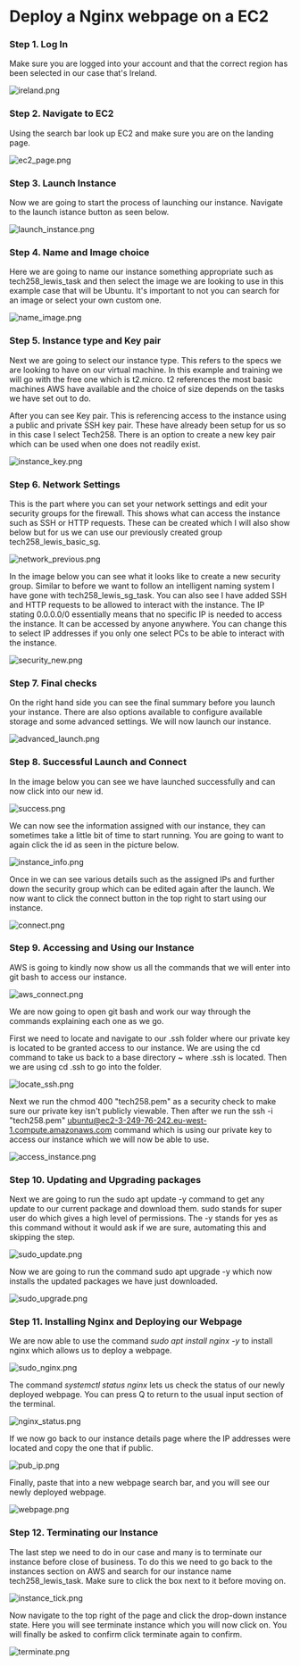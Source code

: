 # Deploy a Nginx webpage on a EC2

### Step 1. Log In

Make sure you are logged into your account and that the correct region has been selected in our case that's Ireland. 

![ireland.png](Markdown_Images%2Fireland.png)

### Step 2. Navigate to EC2

Using the search bar look up EC2 and make sure you are on the landing page.

![ec2_page.png](Markdown_Images%2Fec2_page.png)

### Step 3. Launch Instance

Now we are going to start the process of launching our instance. Navigate to the launch istance button as seen below.

![launch_instance.png](Markdown_Images%2Flaunch_instance.png)

### Step 4. Name and Image choice

Here we are going to name our instance something appropriate such as tech258_lewis_task and then select the image we are looking to use in this example case that will be Ubuntu. It's important to not you can search for an image or select your own custom one.

![name_image.png](Markdown_Images%2Fname_image.png)

### Step 5. Instance type and Key pair

Next we are going to select our instance type. This refers to the specs we are looking to have on our virtual machine. In this example and training we will go with the free one which is t2.micro. t2 references the most basic machines AWS have available and the choice of size depends on the tasks we have set out to do.

After you can see Key pair. This is referencing access to the instance using a public and private SSH key pair. These have already been setup for us so in this case I select Tech258. There is an option to create a new key pair which can be used when one does not readily exist.

![instance_key.png](Markdown_Images%2Finstance_key.png)

### Step 6. Network Settings

This is the part where you can set your network settings and edit your security groups for the firewall. This shows what can access the instance such as SSH or HTTP requests. These can be created which I will also show below but for us we can use our previously created group tech258_lewis_basic_sg.

![network_previous.png](Markdown_Images%2Fnetwork_previous.png)

In the image below you can see what it looks like to create a new security group. Similar to before we want to follow an intelligent naming system I have gone with tech258_lewis_sg_task. You can also see I have added SSH and HTTP requests to be allowed to interact with the instance. The IP stating 0.0.0.0/0 essentially means that no specific IP is needed to access the instance. It can be accessed by anyone anywhere. You can change this to select IP addresses if you only one select PCs to be able to interact with the instance.

![security_new.png](Markdown_Images%2Fsecurity_new.png)

### Step 7. Final checks

On the right hand side you can see the final summary before you launch your instance. There are also options available to configure available storage and some advanced settings. We will now launch our instance.

![advanced_launch.png](Markdown_Images%2Fadvanced_launch.png)

### Step 8. Successful Launch and Connect

In the image below you can see we have launched successfully and can now click into our new id.

![success.png](Markdown_Images%2Fsuccess.png)

We can now see the information assigned with our instance, they can sometimes take a little bit of time to start running. You are going to want to again click the id as seen in the picture below.

![instance_info.png](Markdown_Images%2Finstance_info.png)

Once in we can see various details such as the assigned IPs and further down the security group which can be edited again after the launch. We now want to click the connect button in the top right to start using our instance.

![connect.png](Markdown_Images%2Fconnect.png)

### Step 9. Accessing and Using our Instance

AWS is going to kindly now show us all the commands that we will enter into git bash to access our instance.

![aws_connect.png](Markdown_Images%2Faws_connect.png)

We are now going to open git bash and work our way through the commands explaining each one as we go.

First we need to locate and navigate to our .ssh folder where our private key is located to be granted access to our instance. We are using the cd command to take us back to a base directory ~ where .ssh is located. Then we are using cd .ssh to go into the folder.

![locate_ssh.png](Markdown_Images%2Flocate_ssh.png)

Next we run the chmod 400 "tech258.pem" as a security check to make sure our private key isn't publicly viewable. Then after we run the ssh -i "tech258.pem" ubuntu@ec2-3-249-76-242.eu-west-1.compute.amazonaws.com command which is using our private key to access our instance which we will now be able to use.

![access_instance.png](Markdown_Images%2Faccess_instance.png)

### Step 10. Updating and Upgrading packages

Next we are going to run the sudo apt update -y command to get any update to our current package and download them. sudo stands for super user do which gives a high level of permissions. The -y stands for yes as this command without it would ask if we are sure, automating this and skipping the step.

![sudo_update.png](Markdown_Images%2Fsudo_update.png)

Now we are going to run the command sudo apt upgrade -y which now installs the updated packages we have just downloaded.

![sudo_upgrade.png](Markdown_Images%2Fsudo_upgrade.png)

### Step 11. Installing Nginx and Deploying our Webpage

We are now able to use the command *sudo apt install nginx -y* to install nginx which allows us to deploy a webpage.

![sudo_nginx.png](Markdown_Images%2Fsudo_nginx.png)

The command *systemctl status nginx* lets us check the status of our newly deployed webpage. You can press Q to return to the usual input section of the terminal.

![nginx_status.png](Markdown_Images%2Fnginx_status.png)

If we now go back to our instance details page where the IP addresses were located and copy the one that if public.

![pub_ip.png](Markdown_Images%2Fpub_ip.png)

Finally, paste that into a new webpage search bar, and you will see our newly deployed webpage.

![webpage.png](Markdown_Images%2Fwebpage.png)

### Step 12. Terminating our Instance

The last step we need to do in our case and many is to terminate our instance before close of business. To do this we need to go back to the instances section on AWS and search for our instance name tech258_lewis_task. Make sure to click the box next to it before moving on.

![instance_tick.png](Markdown_Images%2Finstance_tick.png)

Now navigate to the top right of the page and click the drop-down instance state. Here you will see terminate instance which you will now click on. You will finally be asked to confirm click terminate again to confirm.

![terminate.png](Markdown_Images%2Fterminate.png)


